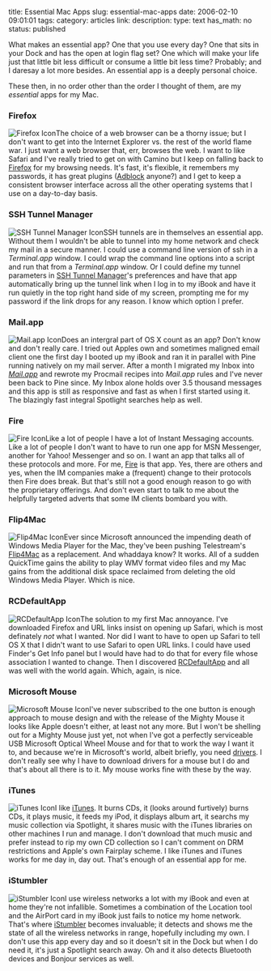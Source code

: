 title: Essential Mac Apps
slug: essential-mac-apps
date: 2006-02-10 09:01:01
tags: 
category: articles
link: 
description: 
type: text
has_math: no
status: published

What makes an essential app? One that you use every day? One that sits in your Dock and has the open at login flag set? One which will make your life just that little bit less difficult or consume a little bit less time? Probably; and I daresay a lot more besides. An essential app is a deeply personal choice.

These then, in no order other than the order I thought of them, are my *essential* apps for my Mac.

<!-- TEASER_END -->

### Firefox


![Firefox Icon](/wp-content/uploads/2006/02/Firefox.jpeg "Firefox Icon")The choice of a web browser can be a thorny issue; but I don't want to get into the Internet Explorer vs. the rest of the world flame war. I just want a web browser that, err, browses the web. I want to like Safari and I've really tried to get on with Camino but I keep on falling back to [Firefox](https://www.mozilla.com/firefox/ "Firefox") for my browsing needs. It's fast, it's flexible, it remembers my passwords, it has great plugins ([Adblock](https://adblock.mozdev.org/ "Adblock") anyone?) and I get to keep a consistent browser interface across all the other operating systems that I use on a day-to-day basis.


### SSH Tunnel Manager


![SSH Tunnel Manager Icon](/wp-content/uploads/2006/02/ssh.jpeg "SSH Tunnel Manager Icon")SSH tunnels are in themselves an essential app. Without them I wouldn't be able to tunnel into my home network and check my mail in a secure manner. I could use a command line version of ssh in a *Terminal.app* window. I could wrap the command line options into a script and run that from a *Terminal.app* window. Or I could define my tunnel parameters in [SSH Tunnel Manager](https://projects.tynsoe.org/en/stm/ "SSH Tunnel Manager")'s preferences and have that app automatically bring up the tunnel link when I log in to my iBook and have it run quietly in the top right hand side of my screen, prompting me for my password if the link drops for any reason. I know which option I prefer.
### Mail.app


![Mail.app Icon](/wp-content/uploads/2006/02/mail.jpeg "Mail.app Icon")Does an intergral part of OS X count as an app? Don't know and don't really care. I tried out Apples own and sometimes maligned email client one the first day I booted up my iBook and ran it in parallel with Pine running natively on my mail server. After a month I migrated my Inbox into *[Mail.app](https://www.apple.com/macosx/features/mail/ "Mail.app")* and rewrote my Procmail recipes into *Mail.app* rules and I've never been back to Pine since. My Inbox alone holds over 3.5 thousand messages and this app is still as responsive and fast as when I first started using it. The blazingly fast integral Spotlight searches help as well.
### Fire


![Fire Icon](/wp-content/uploads/2006/02/Fire.jpeg "Fire Icon")Like a lot of people I have a lot of Instant Messaging accounts. Like a lot of people I don't want to have to run one app for MSN Messenger, another for Yahoo! Messenger and so on. I want an app that talks all of these protocols and more. For me, [Fire](https://fire.sourceforge.net/ "Fire") is that app. Yes, there are others and yes, when the IM companies make a (frequent) change to their protocols then Fire does break. But that's still not a good enough reason to go with the proprietary offerings. And don't even start to talk to me about the helpfully targeted adverts that some IM clients bombard you with.
### Flip4Mac


![Flip4Mac Icon](/wp-content/uploads/2006/02/flip4mac.jpeg "Flip4Mac Icon")Ever since Microsoft announced the impending death of Windows Media Player for the Mac, they've been pushing Telestream's [Flip4Mac](https://www.flip4mac.com/wmv_download.htm "Flip4Mac") as a replacement. And whaddaya know? It works. All of a sudden QuickTime gains the ability to play WMV format video files and my Mac gains from the additional disk space reclaimed from deleting the old Windows Media Player. Which is nice.
### RCDefaultApp


![RCDefaultApp Icon](/wp-content/uploads/2006/02/RCDefaultApp.jpeg "RCDefaultApp Icon")The solution to my first Mac annoyance. I've downloaded Firefox and URL links insist on opening up Safari, which is most definately *not* what I wanted. Nor did I want to have to open up Safari to tell OS X that I didn't want to use Safari to open URL links. I could have used Finder's Get Info panel but I would have had to do that for every file whose association I wanted to change. Then I discovered [RCDefaultApp](https://www.rubicode.com/Software/RCDefaultApp/ "RCDefaultApp") and all was well with the world again. Which, again, is nice.
### Microsoft Mouse


![Microsoft Mouse Icon](/wp-content/uploads/2006/02/mouse.jpeg "Microsoft Mouse Icon")I've never subscribed to the one button is enough approach to mouse design and with the release of the Mighty Mouse it looks like Apple doesn't either, at least not any more. But I won't be shelling out for a Mighty Mouse just yet, not when I've got a perfectly serviceable USB Microsoft Optical Wheel Mouse and for that to work the way I want it to, and because we're in Microsoft's world, albeit briefly, you need [drivers](https://www.microsoft.com/hardware/mouseandkeyboard/download.mspx "Microsoft Mouse Downloads"). I don't really see why I have to download drivers for a mouse but I do and that's about all there is to it. My mouse works fine with these by the way.
### iTunes


![iTunes Icon](/wp-content/uploads/2006/02/iTunes.jpeg "iTunes Icon")I like [iTunes](https://www.apple.com/uk/itunes/ "iTunes"). It burns CDs, it (looks around furtively) burns CDs, it plays music, it feeds my iPod, it displays album art, it searchs my music collection via Spotlight, it shares music with the iTunes libraries on other machines I run and manage. I don't download that much music and prefer instead to rip my own CD collection so I can't comment on DRM restrictions and Apple's own Fairplay scheme. I like iTunes and iTunes works for me day in, day out. That's enough of an essential app for me.
### iStumbler


![iStumbler Icon](/wp-content/uploads/2006/02/IStumbler.jpeg "iStumbler Icon")I use wireless networks a lot with my iBook and even at home they're not infallible. Sometimes a combination of the Location tool and the AirPort card in my iBook just fails to notice my home network. That's where [iStumbler](https://istumbler.net/ "iStumbler") becomes invaluable; it detects and shows me the state of all the wireless networks in range, hopefully including my own. I don't use this app every day and so it doesn't sit in the Dock but when I do need it, it's just a Spotlight search away. Oh and it also detects Bluetooth devices and Bonjour services as well.

